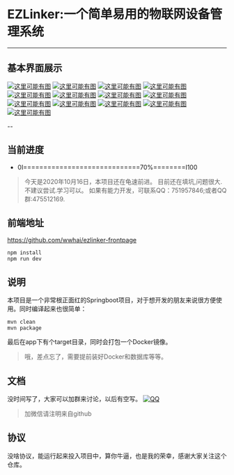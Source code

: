 # EZLinker:一个简单易用的物联网设备管理系统
---
## 基本界面展示
[![这里可能有图](resources/static/pic/1.png)](resources/static/pic/1.png)
[![这里可能有图](resources/static/pic/2.png)](resources/static/pic/2.png)
[![这里可能有图](resources/static/pic/3.png)](resources/static/pic/3.png)
[![这里可能有图](resources/static/pic/4.png)](resources/static/pic/4.png)
[![这里可能有图](resources/static/pic/5.png)](resources/static/pic/5.png)
[![这里可能有图](resources/static/pic/6.png)](resources/static/pic/6.png)
[![这里可能有图](resources/static/pic/7.png)](resources/static/pic/7.png)
[![这里可能有图](resources/static/pic/8.png)](resources/static/pic/8.png)
[![这里可能有图](resources/static/pic/9.png)](resources/static/pic/9.png)
[![这里可能有图](resources/static/pic/10.png)](resources/static/pic/10.png)
[![这里可能有图](resources/static/pic/12.png)](resources/static/pic/12.png)
[![这里可能有图](resources/static/pic/13.png)](resources/static/pic/13.png)
[![这里可能有图](resources/static/pic/14.png)](resources/static/pic/14.png)

--

## 当前进度
- 0I=============================70%========I100
> 今天是2020年10月16日，本项目还在龟速前进。
> 目前还在填坑,问题很大.不建议尝试.学习可以。
> 如果有能力开发，可联系QQ：751957846;或者QQ群:475512169.

## 前端地址
https://github.com/wwhai/ezlinker-frontpage

```shell
npm install 
npm run dev
```

## 说明
本项目是一个非常根正面红的Springboot项目，对于想开发的朋友来说很方便使用。同时编译起来也很简单：
```shell script
mvn clean
mvn package
```
最后在app下有个target目录，同时会打包一个Docker镜像。
> 哦，差点忘了，需要提前装好Docker和数据库等等。

## 文档
没时间写了，大家可以加群来讨论，以后有空写。
[![QQ](resources/static/contract.png)](resources/static/contract.gif)
> 加微信请注明来自github

## 协议
没啥协议，能运行起来投入项目中，算你牛逼，也是我的荣幸，感谢大家关注这个仓库。